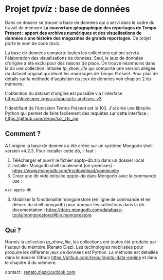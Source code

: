 # Projet *tpviz* : base de données

Dans ce dossier se trouve la base de données qui a servi dans le cadre du travail de mémoire **La couverture géographique des reportages de Temps Présent : apport des archives numériques et des visualisations de données à une histoire des magazines de grands reportages**. Ce projet porte le nom de code *tpviz*.

La base de données comporte toutes les collections qui ont servi à l'élaboration des visualisations de données. Seul, le jeux de données d'origine a été exclu pour des raisons de place. On trouve néanmoins dans la db une collection intitulée *tp_show_lite* qui comporte une version allégée du dataset original qui décrit les reportages de *Temps Présent*. Pour plus de détails sur la méthode d'aquisition du jeux de données voir chapitre 2 du mémoire.

L'obtention du dataset d'origine est possible via l'interface https://developer.srgssr.ch/apis/rts-archives-v3

l'identifiant de l'émission *Temps Présent* est le 103. J'ai créé une librairie Python qui permet de faire facilement des requêtes sur cette interface : https://github.com/rerouj/ssr_rts_api

## Comment ?

A l'origine la base de données a été créée sur un système Mongodb shell version v4.2.3. Pour installer cette db, il faut :

1. Télécharger et ouvrir le fichier apptp-db.zip dans un dossier local
2. Installer Mongodb shell localement (on-premises) : https://www.mongodb.com/try/download/community
3. Créer une db vide intitulée *apptp-db* dans Mongodb avec la commande *use* : 
```javascript
use apptp-db
```
3. Mobiliser la fonctionalité mongorestore (en ligne de commande et en dehors du shell mongodb) pour *dumper* les collections dans la db. documentation : https://docs.mongodb.com/database-tools/mongorestore/#bin.mongorestore

## Qui ?

Hormis la collection *tp_show_lite*, les collections ont toutes été produite par l'auteur du mémoire (Renato Diaz). Les technologies mobilisées pour produire les différents jeux de données est Python. La méthode est détaillée dans le dossier Github https://github.com/rerouj/apptp-data-engine et dans le chapitre 4 du mémoire.

contact : renato.diaz@outlook.com